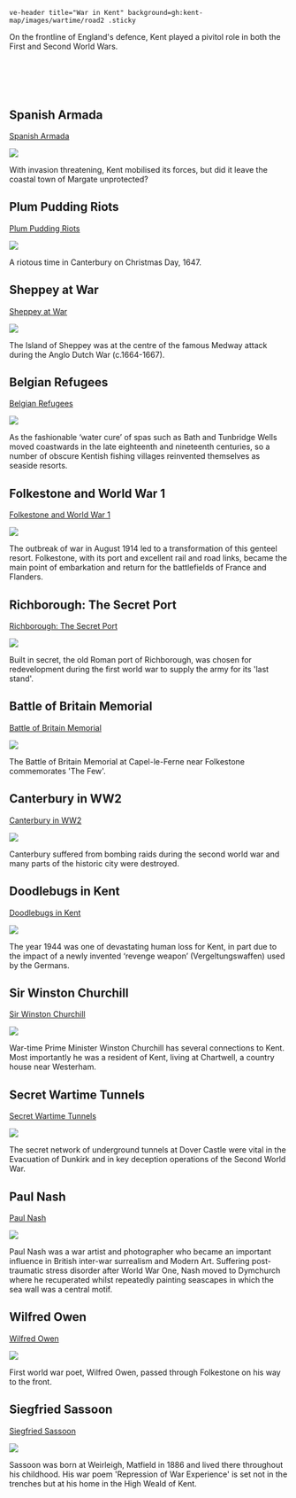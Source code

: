 `ve-header title="War in Kent" background=gh:kent-map/images/wartime/road2 .sticky`

On the frontline of England's defence, Kent played a pivitol role in both the First and Second World Wars.

# &nbsp; 
<param class="cards">

## Spanish Armada

[Spanish Armada](16c-spanish-armada)

![](https://raw.githubusercontent.com/kent-map/images/main/thumbnails/wartime_Spanish_Armada.jpg)

With invasion threatening, Kent mobilised its forces, but did it leave the coastal town of Margate unprotected? 

## Plum Pudding Riots

[Plum Pudding Riots](17c-plum-pudding-riots)

![](https://raw.githubusercontent.com/kent-map/images/main/thumbnails/17c_Plum_Pudding_Riots.jpg)

A riotous time in Canterbury on Christmas Day, 1647.

## Sheppey at War

[Sheppey at War](17c-sheppey-at-war)

![](https://raw.githubusercontent.com/kent-map/images/main/thumbnails/17c_Sheppey_at_War.jpg)

The Island of Sheppey was at the centre of the famous Medway attack during the Anglo Dutch War (c.1664-1667).

## Belgian Refugees

[Belgian Refugees](/20c/20c-belgian-refugees/)

![](https://raw.githubusercontent.com/kent-map/images/main/thumbnails/wartime_Belgian_Refugees.jpg)

As the fashionable ‘water cure’ of spas such as Bath and Tunbridge Wells moved coastwards in the late eighteenth and nineteenth centuries, so a number of obscure Kentish fishing villages reinvented themselves as seaside resorts. 

## Folkestone and World War 1

[Folkestone and World War 1](/20c/20c-folkestone-ww1/)

![](https://raw.githubusercontent.com/kent-map/images/main/thumbnails/wartime_Folkestone_and_World_War_1.jpg)

The outbreak of war in August 1914 led to a transformation of this genteel resort. Folkestone, with its port and excellent rail and road links, became the main point of embarkation and return for the battlefields of France and Flanders.

## Richborough: The Secret Port

[Richborough: The Secret Port](/20c/20c-richborough/)

![](https://raw.githubusercontent.com/kent-map/images/main/thumbnails/seascpae_Richborough_The_Secret_Port.jpg)

Built in secret, the old Roman port of Richborough, was chosen for redevelopment during the first world war to supply the army for its 'last stand'.

## Battle of Britain Memorial

[Battle of Britain Memorial](/20c/20c-battle-of-britain-memorial/)

![](https://raw.githubusercontent.com/kent-map/images/main/thumbnails/wartime_Battle_of_Britain_Memorial.jpg)

The Battle of Britain Memorial at Capel-le-Ferne near Folkestone commemorates 'The Few'.

## Canterbury in WW2

[Canterbury in WW2](/canterbury/20c-canterbury-ww2/)

![](https://raw.githubusercontent.com/kent-map/images/main/thumbnails/wartime_Canterbury_in_WW2.jpg)

Canterbury suffered from bombing raids during the second world war and many parts of the historic city were destroyed.

## Doodlebugs in Kent

[Doodlebugs in Kent](/20c/ww2-doodlebug/)

![](https://raw.githubusercontent.com/kent-map/images/main/thumbnails/wartime_Doodlebugs_in_Kent.jpg)

The year 1944 was one of devastating human loss for Kent, in part due to the impact of a newly invented ‘revenge weapon’ (Vergeltungswaffen) used by the Germans.


## Sir Winston Churchill 

[Sir Winston Churchill ](/20c/20c-churchill-chartwell/)

![](https://raw.githubusercontent.com/kent-map/images/main/thumbnails/wartime_Sir_Winston_Churchill.jpg)

War-time Prime Minister Winston Churchill has several connections to Kent. Most importantly he was a resident of Kent, living at Chartwell, a country house near Westerham.

## Secret Wartime Tunnels

[Secret Wartime Tunnels](/20c/20c-secret-tunnels/)

![](https://raw.githubusercontent.com/kent-map/images/main/thumbnails/wartime_Secret_Wartime_Tunnels.jpg)

The secret network of underground tunnels at Dover Castle were vital in the Evacuation of Dunkirk and in key deception operations of the Second World War.

## Paul Nash

[Paul Nash](/20c/20c-nash-biography)

![](https://raw.githubusercontent.com/kent-map/images/main/thumbnails/wartime_Paul_Nash.jpg)

Paul Nash was a war artist and photographer who became an important influence in British inter-war surrealism and Modern Art. Suffering post-traumatic stress disorder after World War One, Nash moved to Dymchurch where he recuperated whilst repeatedly painting seascapes in which the sea wall was a central motif.

## Wilfred Owen

[Wilfred Owen](/20c/20c-owen-biography/)

![](https://raw.githubusercontent.com/kent-map/images/main/thumbnails/wartime_Wilfred_Owen.jpg)

First world war poet, Wilfred Owen, passed through Folkestone on his way to the front.

## Siegfried Sassoon

[Siegfried Sassoon](/20c/20c-sassoon-biography)

![](https://raw.githubusercontent.com/kent-map/images/main/thumbnails/poetry_Siegfried_Sassoon.jpg)

Sassoon was born at Weirleigh, Matfield in 1886 and lived there throughout his childhood. His war poem 'Repression of War Experience' is set not in the trenches but at his home in the High Weald of Kent.
